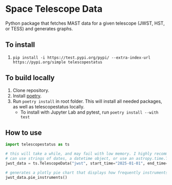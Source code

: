 # Space Telescope Data

Python package that fetches MAST data for a given telescope (JWST, HST, or TESS) and generates graphs.

## To install
1. `pip install -i https://test.pypi.org/pypi/ --extra-index-url https://pypi.org/simple telescopestatus`

## To build locally
1. Clone repository.
2. Install [poetry](https://python-poetry.org/).
3. Run `poetry install` in root folder. This will install all needed packages, as well as telescopestatus locally.
    - To install with Jupyter Lab and pytest, run `poetry install --with test`

## How to use
```python
import telescopestatus as ts

# this will take a while, and may fail with low memory. I highly recommend using start_time and end_time to limit the range.
# can use strings of dates, a datetime object, or use an astropy.time.Time object
jwst_data = ts.TelescopeData("jwst", start_time="2025-01-01", end_time="now")

# generates a plotly pie chart that displays how frequently instruments are used.
jwst_data.pie_instruments() 

```